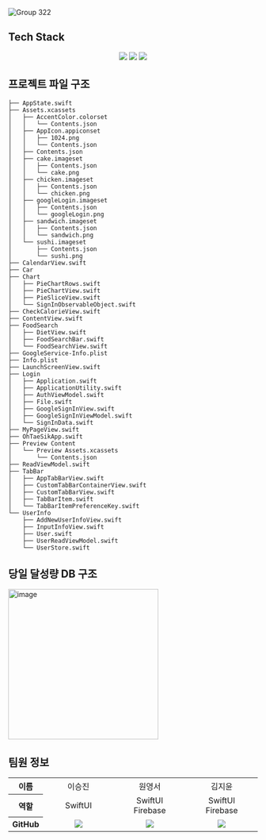 ![Group 322](https://github.com/Oh-TaeSik/OhTaeSik/assets/77226122/b7f1df6e-530b-4553-9cd8-5f51ac4bc8a3)

## Tech Stack

<div align =center> 
  <img src="https://img.shields.io/badge/Firebase-FFCA28?style=for-the-badge&logo=Firebase&logoColor=white">
  <img src="https://img.shields.io/badge/Swiftui-F05138?style=for-the-badge&logo=swift&logoColor=white">
  <img src="https://img.shields.io/badge/cocoapods-8D6748?style=for-the-badge&logo=cocoapods&logoColor=white">
</div>

## 프로젝트 파일 구조
```
├── AppState.swift
├── Assets.xcassets
│   ├── AccentColor.colorset
│   │   └── Contents.json
│   ├── AppIcon.appiconset
│   │   ├── 1024.png
│   │   └── Contents.json
│   ├── Contents.json
│   ├── cake.imageset
│   │   ├── Contents.json
│   │   └── cake.png
│   ├── chicken.imageset
│   │   ├── Contents.json
│   │   └── chicken.png
│   ├── googleLogin.imageset
│   │   ├── Contents.json
│   │   └── googleLogin.png
│   ├── sandwich.imageset
│   │   ├── Contents.json
│   │   └── sandwich.png
│   └── sushi.imageset
│       ├── Contents.json
│       └── sushi.png
├── CalendarView.swift
├── Car
├── Chart
│   ├── PieChartRows.swift
│   ├── PieChartView.swift
│   ├── PieSliceView.swift
│   └── SignInObservableObject.swift
├── CheckCalorieView.swift
├── ContentView.swift
├── FoodSearch
│   ├── DietView.swift
│   ├── FoodSearchBar.swift
│   └── FoodSearchView.swift
├── GoogleService-Info.plist
├── Info.plist
├── LaunchScreenView.swift
├── Login
│   ├── Application.swift
│   ├── ApplicationUtility.swift
│   ├── AuthViewModel.swift
│   ├── File.swift
│   ├── GoogleSignInView.swift
│   ├── GoogleSignInViewModel.swift
│   └── SignInData.swift
├── MyPageView.swift
├── OhTaeSikApp.swift
├── Preview Content
│   └── Preview Assets.xcassets
│       └── Contents.json
├── ReadViewModel.swift
├── TabBar
│   ├── AppTabBarView.swift
│   ├── CustomTabBarContainerView.swift
│   ├── CustomTabBarView.swift
│   ├── TabBarItem.swift
│   └── TabBarItemPreferenceKey.swift
└── UserInfo
    ├── AddNewUserInfoView.swift
    ├── InputInfoView.swift
    ├── User.swift
    ├── UserReadViewModel.swift
    └── UserStore.swift
```

## 당일 달성량 DB 구조
<img width="303" alt="image" src="https://github.com/Oh-TaeSik/OhTaeSik/assets/77226122/4a6b07eb-cfd8-4d1d-9ce6-a3631634fbee">


## 팀원 정보
<table width="950">
    <thead>
    </thead>
    <tbody>
    <tr>
        <th>이름</th>
        <td width="100" align="center">이승진</td>
        <td width="100" align="center">원영서</td>
        <td width="100" align="center">김지윤</td>
    </tr>
    <tr>
        <th>역할</th>
        <td width="150" align="center">
            SwiftUI<br>
        </td>
        <td width="150" align="center">
            SwiftUI<br>
            Firebase<br>
        </td>
        <td width="150" align="center">
            SwiftUI<br>
            Firebase<br>
        </td>
    </tr>
    <tr>
        <th>GitHub</th>
        <td width="100" align="center">
            <a href="https://github.com/SeungEEE">
                <img src="http://img.shields.io/badge/SeungEEE-green?style=social&logo=github"/>
            </a>
        </td>
        <td width="100" align="center">
            <a href="https://github.com/youngseo3">
                <img src="http://img.shields.io/badge/youngseo3-green?style=social&logo=github"/>
            </a>
        </td>
        <td width="100" align="center">
            <a href="https://github.com/asyooniverse">
                <img src="http://img.shields.io/badge/asyooniverse-green?style=social&logo=github"/>
            </a>
        </td>
    </tr>
    </tbody>
</table>
